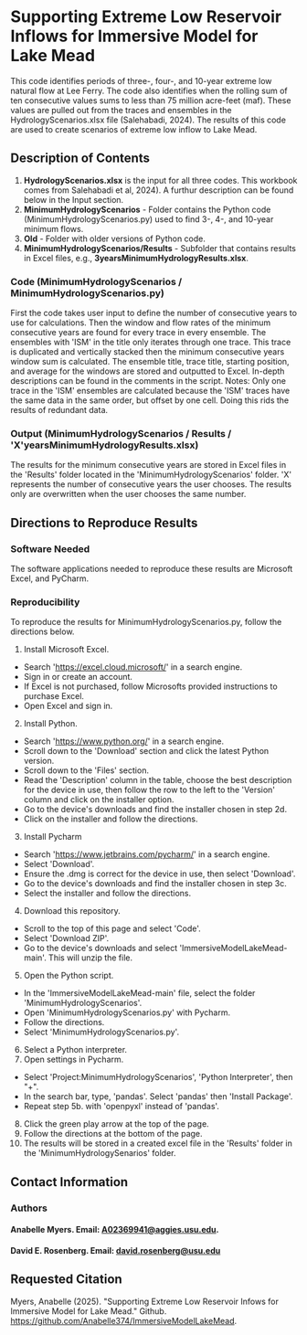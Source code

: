 # Supporting Extreme Low Reservoir Inflows for Immersive Model for Lake Mead
This code identifies periods of three-, four-, and 10-year extreme low natural flow at Lee Ferry. 
The code also identifies when the rolling sum of ten consecutive values sums to less than 75 million acre-feet (maf).
These values are pulled out from the traces and ensembles in the HydrologyScenarios.xlsx file (Salehabadi, 2024).
The results of this code are used to create scenarios of extreme low inflow to Lake Mead.

## Description of Contents
1. **HydrologyScenarios.xlsx** is the input for all three codes. This workbook comes from Salehabadi et al, 2024). A furthur description can be found below in the Input section.
1. **MinimumHydrologyScenarios** - Folder  contains the Python code (MinimumHydrologyScenarios.py) used to find 3-, 4-, and 10-year minimum flows.
1. **Old** - Folder with older versions of Python code.
1. **MinimumHydrologyScenarios/Results** - Subfolder that contains results in Excel files, e.g., **3yearsMinimumHydrologyResults.xlsx**.

### Code (MinimumHydrologyScenarios / MinimumHydrologyScenarios.py)
First the code takes user input to define the number of consecutive years to use for calculations. Then the window and flow rates of the minimum consecutive years are found for every trace in every ensemble. The ensembles with 'ISM' in the title only iterates through one trace. This trace is duplicated and vertically stacked then the minimum consecutive years window sum is calculated. The ensemble title, trace title, starting position, and average for the windows are stored and outputted to Excel. In-depth descriptions can be found in the comments in the script.
Notes: Only one trace in the 'ISM' ensembles are calculated because the 'ISM' traces have the same data in the same order, but offset by one cell. Doing this rids the results of redundant data. 

### Output (MinimumHydrologyScenarios / Results / 'X'yearsMinimumHydrologyResults.xlsx)
The results for the minimum consecutive years are stored in Excel files in the 'Results' folder located in the 'MinimumHydrologyScenarios' folder. 'X' represents the number of consecutive years the user chooses. The results only are overwritten when the user chooses the same number.

## Directions to Reproduce Results
### Software Needed
The software applications needed to reproduce these results are Microsoft Excel, and PyCharm.
### Reproducibility
To reproduce the results for MinimumHydrologyScenarios.py, follow the directions below.
1. Install Microsoft Excel.
- Search 'https://excel.cloud.microsoft/' in a search engine.
- Sign in or create an account.
- If Excel is not purchased, follow Microsofts provided instructions to purchase Excel.
- Open Excel and sign in.
2. Install Python.
- Search 'https://www.python.org/' in a search engine.
- Scroll down to the 'Download' section and click the latest Python version.
- Scroll down to the 'Files' section.
- Read the 'Description' column in the table, choose the best description for the device in use, then follow the row to the left to the 'Version' column and click on the installer option.
- Go to the device's downloads and find the installer chosen in step 2d.
- Click on the installer and follow the directions.
3. Install Pycharm
- Search 'https://www.jetbrains.com/pycharm/' in a search engine.
- Select 'Download'.
- Ensure the .dmg is correct for the device in use, then select 'Download'.
- Go to the device's downloads and find the installer chosen in step 3c.
- Select the installer and follow the directions.
4. Download this repository.
- Scroll to the top of this page and select 'Code'.
- Select 'Download ZIP'.
- Go to the device's downloads and select 'ImmersiveModelLakeMead-main'. This will unzip the file.
5. Open the Python script.
- In the 'ImmersiveModelLakeMead-main' file, select the folder 'MinimumHydrologyScenarios'.
- Open 'MinimumHydrologyScenarios.py' with Pycharm.
- Follow the directions.
- Select 'MinimumHydrologyScenarios.py'.
6. Select a Python interpreter.
7. Open settings in Pycharm.
- Select 'Project:MinimumHydrologyScenarios', 'Python Interpreter', then "+".
- In the search bar, type, 'pandas'. Select 'pandas' then 'Install Package'.
- Repeat step 5b. with 'openpyxl' instead of 'pandas'.
8. Click the green play arrow at the top of the page.
9. Follow the directions at the bottom of the page.
10. The results will be stored in a created excel file in the 'Results' folder in the 'MinimumHydrologySenarios' folder.

## Contact Information
### Authors
#### Anabelle Myers. Email: A02369941@aggies.usu.edu.
#### David E. Rosenberg. Email: david.rosenberg@usu.edu

## Requested Citation
Myers, Anabelle (2025). "Supporting Extreme Low Reservoir Infows for Immersive Model for Lake Mead." Github. https://github.com/Anabelle374/ImmersiveModelLakeMead.

